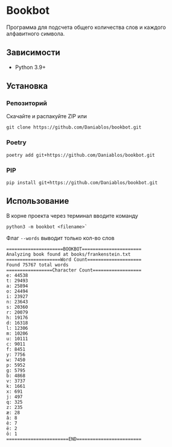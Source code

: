 # Bookbot

Программа для подсчета общего количества слов и каждого алфавитного символа.

## Зависимости

- Python 3.9+

## Установка

### Репозиторий

Скачайте и распакуйте ZIP
или
```shell
git clone https://github.com/Daniablos/bookbot.git
```

### Poetry

```shell
poetry add git+https://github.com/Daniablos/bookbot.git
```

### PIP

```shell
pip install git+https://github.com/Daniablos/bookbot.git
```

##  Использование

В корне проекта через терминал вводите команду 
```shell
python3 -m bookbot <filename>`
```

Флаг `--words` выводит только кол-во слов

```
=====================BOOKBOT======================
Analyzing book found at books/frankenstein.txt
====================Word Count====================
Found 75767 total words
=================Character Count==================
e: 44538
t: 29493
a: 25894
o: 24494
i: 23927
n: 23643
s: 20360
r: 20079
h: 19176
d: 16318
l: 12306
m: 10206
u: 10111
c: 9011
f: 8451
y: 7756
w: 7450
p: 5952
g: 5795
b: 4868
v: 3737
k: 1661
x: 691
j: 497
q: 325
z: 235
æ: 28
â: 8
ê: 7
ë: 2
ô: 1
=======================END========================
```
